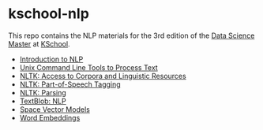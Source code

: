 # kschool-nlp
This repo contains the NLP materials for the 3rd edition of the [Data Science
Master](http://kschool.com/cursos/master-en-data-science-madrid/) at
[KSchool](http://kschool.com).

- [Introduction to NLP](Intro-NLProc.pdf)
- [Unix Command Line Tools to Process Text](ShellUnix-proc-text.pdf)
- [NLTK: Access to Corpora and Linguistic Resources](nltk-corpus.ipynb)
- [NLTK: Part-of-Speech Tagging](nltk-pos.ipynb)
- [NLTK: Parsing](nltk-analyzers.ipynb)
- [TextBlob: NLP](textblob.ipynb)
- [Space Vector Models](vsm.ipynb)
- [Word Embeddings](word2vec.ipynb)

